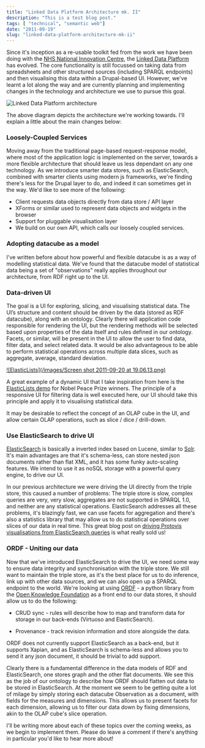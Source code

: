 ```yaml
---
title: "Linked Data Platform Architecture mk. II"
description: "This is a test blog post."
tags: [ "technical", "semantic web"]
date: "2011-09-19"
slug: "linked-data-platform-architecture-mk-ii"
---
```


Since it's inception as a re-usable toolkit fed from the work we have been doing with the [NHS National Innovation Centre](http://www.nic.nhs.uk/), the [Linked Data Platform](http://atchai.com/portfolio/) has evolved.  The core functionality is still focussed on taking data from spreadsheets and other structured sources (including SPARQL endpoints) and then visualising this data within a Drupal-based UI.  However, we've learnt a lot along the way and are currently planning and implementing changes in the technology and architecture we use to pursue this goal.

![Linked Data Platform architecture](/images/dataShuttletechstackdiagram_1.png)

The above diagram depicts the architecture we're working towards.  I'll explain a little about the main changes below:

### Loosely-Coupled Services
Moving away from the traditional page-based request-response model, where most of the application logic is implemented on the server, towards a more flexible architecture that should leave us less dependant on any one technology.  As we introduce smarter data stores, such as ElasticSearch, combined with smarter clients using modern js frameworks, we're finding there's less for the Drupal layer to do, and indeed it can sometimes get in the way.  We'd like to see more of the following:

- Client requests data objects directly from data store / API layer
- XForms or similar used to represent data objects and widgets in the browser
- Support for pluggable visualisation layer
- We build on our own API, which calls our loosely coupled services.

### Adopting datacube as a model
I've written before about how powerful and flexible datacube is as a way of modelling statistical data.  We've found that the datacube model of statistical data being a set of "observations" really applies throughout our architecture, from RDF right up to the UI.


### Data-driven UI
The goal is a UI for exploring, slicing, and visualising statistical data.  The UI’s structure and content should be driven by the data (stored as RDF datacube), along with an ontology.  Clearly there will application code responsible for rendering the UI, but the rendering methods will be selected based upon properties of the data itself and rules defined in our ontology.  Facets, or similar, will be present in the UI to allow the user to find data, filter data, and select related data.  It would be also advantageous to be able to perform statistical operations across multiple data slices, such as aggregate, average, standard deviation.

[ ![ElasticLists](/images/Screen shot 2011-09-20 at 19.06.13.png) ](http://well-formed-data.net/experiments/elastic_lists/)


A great example of a dynamic UI that I take inspiration from here is the [ElasticLists demo](http://well-formed-data.net/experiments/elastic_lists/) for Nobel Peace Prize winners.  The principle of a responsive UI for filtering data is well executed here, our UI should take this principle and apply it to visualising statistical data.

It may be desirable to reflect the concept of an OLAP cube in the UI, and allow certain OLAP operations, such as  slice / dice / drill-down.



### Use ElasticSearch to drive UI
[ElasticSearch](http://www.elasticsearch.org/) is basically a inverted index based on Lucene, similar to [Solr](http://lucene.apache.org/solr/).  It's main advantages are that it's schema-less, can store nested json documents rather than flat XML, and it has some funky auto-scaling features. We intend to use it as noSQL storage with a powerful query engine, to drive our UI. 

In our previous architecture we were driving the UI directly from the triple store, this caused a number of problems:  The triple store is slow, complex queries are very, very slow, aggregates are not supported in SPARQL 1.0, and neither are any statistical operations.  ElasticSearch addresses all these problems, it's blazingly fast, we can use facets for aggregation and there's also a statistics library that may allow us to do statistical operations over slices of our data in real time.  This great blog post on [driving Protovis visualisations from ElasticSearch queries](http://www.elasticsearch.org/blog/2011/05/13/data-visualization-with-elasticsearch-and-protovis.html) is what really sold us!



### ORDF - Uniting our data

Now that we've introduced ElasticSearch to drive the UI, we need some way to ensure data integrity and synchronisation with the triple store.  We still want to maintain the triple store, as it's the best place for us to do inference, link up with other data sources, and we can also open up a SPARQL endpoint to the world.  We're looking at using [ORDF](http://ordf.org/) - a python library from the [Open Knowledge Foundation](http://okfn.org) as a front end to our data stores, it should allow us to do the following:

- CRUD sync - rules will describe how to map and transform data for storage in our back-ends (Virtuoso and ElasticSearch).

- Provenance - track revision information and store alongside the data.

ORDF does not currently support ElasticSearch as a back-end, but it supports Xapian, and as ElasticSearch is schema-less and allows you to send it any json document, it should be trivial to add support.

Clearly there is a fundamental difference in the data models of RDF and ElasticSearch, one stores graph and the other flat documents.  We see this as the job of our ontology to describe how ORDF should flatten out data to be stored in ElasticSearch.  At the moment we seem to be getting quite a lot of milage by simply storing each datacube Observation as a document, with fields for the measures and dimensions.  This allows us to present facets for each dimension, allowing us to filter our data down by fixing dimensions, akin to the OLAP cube's slice operation.

I'll be writing more about each of these topics over the coming weeks, as we begin to implement them.  Please do leave a comment if there's anything in particular you'd like to hear more about!
